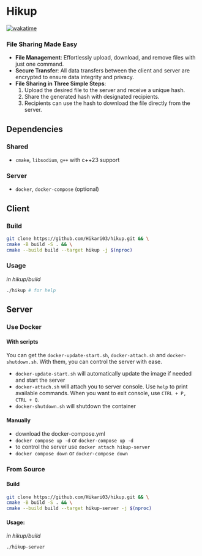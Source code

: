 # Hikup

[![wakatime](https://wakatime.com/badge/user/d150384a-c51c-4144-8898-22213a8a0f55/project/99adba71-871b-4afe-af2c-5039c8030cc8.svg)](https://wakatime.com/badge/user/d150384a-c51c-4144-8898-22213a8a0f55/project/99adba71-871b-4afe-af2c-5039c8030cc8)

### File Sharing Made Easy

- **File Management**: Effortlessly upload, download, and remove files with just one command.
- **Secure Transfer**: All data transfers between the client and server are encrypted to ensure data integrity and privacy.
- **File Sharing in Three Simple Steps**:
    1. Upload the desired file to the server and receive a unique hash.
    2. Share the generated hash with designated recipients.
    3. Recipients can use the hash to download the file directly from the server.

## Dependencies
### Shared
- `cmake`, `libsodium`, `g++` with c++23 support

### Server
- `docker`, `docker-compose` (optional)

## Client
### Build
```bash
git clone https://github.com/Hikari03/hikup.git && \
cmake -B build -S . && \
cmake --build build --target hikup -j $(nproc)
```

### Usage
*in hikup/build*
```bash
./hikup # for help
```
## Server
### Use Docker
#### With scripts
You can get the `docker-update-start.sh`, `docker-attach.sh` and `docker-shutdown.sh`.
With them, you can control the server with ease.
- `docker-update-start.sh` will automatically update the image if needed and start the server
- `docker-attach.sh` will attach you to server console. Use `help` to print available commands. When you want to exit console, use `CTRL + P, CTRL + Q`.
- `docker-shutdown.sh` will shutdown the container

#### Manually
- download the docker-compose.yml
- `docker compose up -d` or `docker-compose up -d`
- to control the server use `docker attach hikup-server`
- `docker compose down` or `docker-compose down`

### From Source
#### Build
``` bash
git clone https://github.com/Hikari03/hikup.git && \
cmake -B build -S . && \
cmake --build build --target hikup-server -j $(nproc)
```
#### Usage:
*in hikup/build*
``` bash
./hikup-server
```
